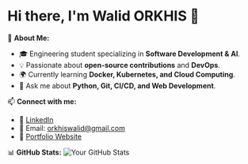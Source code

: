 # Hi there, I'm Walid ORKHIS 👋

🚀 **About Me:**
- 🎓 Engineering student specializing in **Software Development & AI**.
- 💡 Passionate about **open-source contributions** and **DevOps**.
- 🌍 Currently learning **Docker, Kubernetes, and Cloud Computing**.
- 💬 Ask me about **Python, Git, CI/CD, and Web Development**.

📫 **Connect with me:**
- 🔗 [LinkedIn](https://www.linkedin.com/in/walid-orkhis-4b1523287/)
- 📧 Email: orkhiswalid@gmail.com
- 📝 [Portfolio Website](https://orkhiswalid.github.io/)

📊 **GitHub Stats:**
![Your GitHub Stats](https://github-readme-stats.vercel.app/api?username=yourusername&show_icons=true&theme=dark)
